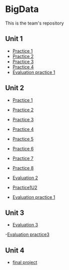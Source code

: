 # BigData
This is the team's repository

## Unit 1

- [Practice 1](https://github.com/JJimenez2117/BigData/blob/Unit1/Practices/Practice_1/README.md)
- [Practice 2](https://github.com/JJimenez2117/BigData/blob/Unit1/Practices/Practice_2/README.md)
- [Practice 3](https://github.com/JJimenez2117/BigData/blob/Unit1/Practices/Practice_3/README.md)
- [Practice 4](https://github.com/JJimenez2117/BigData/blob/Unit1/Practices/Practice_4/README.md)
- [Evaluation practice 1](https://github.com/JJimenez2117/BigData/blob/Unit1/Exam1/README.md)

## Unit 2
- [Practice 1](https://github.com/JJimenez2117/BigData/blob/Unit2/Practices/Practice1%20-%20Basic%20Statistics/README.md)
- [Practice 2](https://github.com/JJimenez2117/BigData/blob/Unit2/Practices/Practice%202%20-%20Decision%20Tree%20Classifier/README.md)
- [Practice 3](https://github.com/JJimenez2117/BigData/blob/Unit2/Practices/Practice%203%20-%20Random%20Forest%20Classifier/README.md)
- [Practice 4](https://github.com/JJimenez2117/BigData/blob/Unit2/Practices/Practice%204%20-%20Gradient-boosted%20tree%20classifier/README.md)
- [Practice 5](https://github.com/JJimenez2117/BigData/blob/Unit2/Practices/Practice%205%20-%20Multilayer%20perceptron%20classifier/README.md)
- [Practice 6](https://github.com/JJimenez2117/BigData/blob/Unit2/Practices/Practice%206%20-%20%20Linear%20Support%20Vector%20Machine/README.md)
- [Practice 7](https://github.com/JJimenez2117/BigData/blob/Unit2/Practices/Practice%207%20-%20One-vs-Rest%20classifier%20(a.k.a.%20One-vs-All)/README.md)
- [Practice 8](https://github.com/JJimenez2117/BigData/blob/Unit2/Practices/Practice%208%20-%20Naive%20Bayes/README.md)
- [Evaluation 2](https://github.com/JJimenez2117/BigData/blob/Unit2/Evaluation2/README.md)

- [Practice1U2](https://github.com/JJimenez2117/BigData/blob/Unit2/Practices/Practice1/README.md)

- [Evaluation practice 1](https://github.com/JJimenez2117/BigData/tree/Unit2/Evaluation2)

## Unit 3
- [Evaluation 3](https://github.com/JJimenez2117/BigData/blob/Unit3/evaluationPractice/README.md)

-[Evaluation practice3](https://github.com/JJimenez2117/BigData/blob/Unit3/evaluationPractice/README.md)

## Unit 4

- [final project](https://github.com/JJimenez2117/BigData/tree/Unit4/FinalProject)
